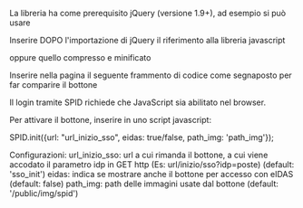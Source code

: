 La libreria ha come prerequisito jQuery (versione 1.9+), ad esempio si può usare

<script src="https://code.jquery.com/jquery-1.9.1.min.js" integrity="sha256-wS9gmOZBqsqWxgIVgA8Y9WcQOa7PgSIX+rPA0VL2rbQ=" crossorigin="anonymous"></script>

Inserire DOPO l'importazione di jQuery il riferimento alla libreria javascript

<script type="text/javascript" src="/public/js/spid_button.js"></script>

oppure quello compresso e minificato
 
<script type="text/javascript" src="/public/js/spid_button.min.js"></script>


Inserire nella pagina il seguente frammento di codice come segnaposto per far comparire il bottone

<div id="spid-button">
    <noscript>
        Il login tramite SPID richiede che JavaScript sia abilitato nel browser.
    </noscript>
</div>


Per attivare il bottone, inserire in uno script javascript:

SPID.init({url: "url_inizio_sso", eidas: true/false, path_img: 'path_img'});

Configurazioni:
url_inizio_sso: url a cui rimanda il bottone, a cui viene accodato il parametro idp in GET http (Es: url/inizio/sso?idp=poste) (default: 'sso_init')
eidas: indica se mostrare anche il bottone per accesso con eIDAS (default: false)
path_img: path delle immagini usate dal bottone (default: '/public/img/spid')
